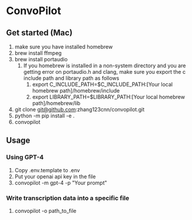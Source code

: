 # ConvoPilot


## Get started (Mac)
1. make sure you have installed homebrew
1. brew install ffmpeg
1. brew install portaudio
    1. If you homebrew is installed in a non-system directory and you are getting error on portaudio.h and clang, make sure you export the c include path and library path as follows
        1. export C_INCLUDE_PATH=$C_INCLUDE_PATH:[Your local homebrew path]/homebrew/include
        1. export LIBRARY_PATH=$LIBRARY_PATH:[Your local homebrew path]/homebrew/lib
1. git clone git@github.com:zhang123cnn/convopilot.git
1. python -m pip install -e .
1. convopilot

## Usage
### Using GPT-4
1. Copy .env.template to .env
1. Put your openai api key in the file
1. convopilot -m gpt-4 -p "Your prompt"

### Write transcription data into a specific file
1. convopilot -o path_to_file 